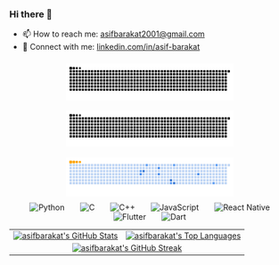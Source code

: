 ### Hi there 👋

- 📫 How to reach me: [asifbarakat2001@gmail.com](mailto:asifbarakat2001@gmail)  
- 🤝 Connect with me: [linkedin.com/in/asif-barakat](https://linkedin.com/in/asif-barakat)

<div align="center">
  <!-- Light-mode snake graph -->
  <img src="./dist/github-snake.svg" alt="GitHub Snake (light)" width="300px" style="margin:8px;" />

  <!-- Dark-mode snake graph -->
  <img src="./dist/github-snake-dark.svg" alt="GitHub Snake (dark)" width="300px" style="margin:8px;" />
</div>

<div align="center">
  <img src="./dist/ocean.gif" alt="GitHub Snake Ocean GIF" width="300px" style="margin:8px;" />
</div>

<div align="center">
  <img src="https://cdn.simpleicons.org/python/3776AB" alt="Python" width="48" height="48" style="margin:0 12px"/>
  <img src="https://cdn.simpleicons.org/c/A8B9CC" alt="C" width="48" height="48" style="margin:0 12px"/>
  <img src="https://cdn.simpleicons.org/cplusplus/00599C" alt="C++" width="48" height="48" style="margin:0 12px"/>
  <img src="https://cdn.simpleicons.org/javascript/F7DF1E" alt="JavaScript" width="48" height="48" style="margin:0 12px"/>
  <img src="https://cdn.simpleicons.org/react/61DAFB" alt="React Native" width="48" height="48" style="margin:0 12px"/>
  <img src="https://cdn.simpleicons.org/flutter/02569B" alt="Flutter" width="48" height="48" style="margin:0 12px"/>
  <img src="https://cdn.simpleicons.org/dart/0175C2" alt="Dart" width="48" height="48" style="margin:0 12px"/>
</div>

<table align="center">
  <tr>
    <td>
      <a href="https://github.com/asifbarakat">
        <img src="https://github-readme-stats.vercel.app/api?username=asifbarakat&show_icons=true&theme=dark&hide_border=true" alt="asifbarakat's GitHub Stats" />
      </a>
    </td>
    <td>
      <a href="https://github.com/asifbarakat">
        <img src="https://github-readme-stats.vercel.app/api/top-langs?username=asifbarakat&theme=dark&hide_border=true" alt="asifbarakat's Top Languages" />
      </a>
    </td>
  </tr>
  <tr>
    <td colspan="2" align="center">
      <a href="https://github.com/asifbarakat">
        <img src="https://streak-stats.demolab.com?user=asifbarakat&theme=dark&hide_border=true" alt="asifbarakat's GitHub Streak" />
      </a>
    </td>
  </tr>
</table>
